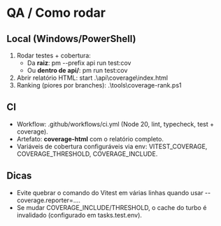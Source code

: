# QA / Como rodar

## Local (Windows/PowerShell)
1. Rodar testes + cobertura:
   - Da **raiz**: 
pm --prefix api run test:cov
   - Ou **dentro de api/**: 
pm run test:cov
2. Abrir relatório HTML: start .\api\coverage\index.html
3. Ranking (piores por branches): .\tools\coverage-rank.ps1

## CI
- Workflow: .github/workflows/ci.yml (Node 20, lint, typecheck, test + coverage).
- Artefato: **coverage-html** com o relatório completo.
- Variáveis de cobertura configuráveis via env: VITEST_COVERAGE, COVERAGE_THRESHOLD, COVERAGE_INCLUDE.

## Dicas
- Evite quebrar o comando do Vitest em várias linhas quando usar --coverage.reporter=....
- Se mudar COVERAGE_INCLUDE/THRESHOLD, o cache do turbo é invalidado (configurado em tasks.test.env).